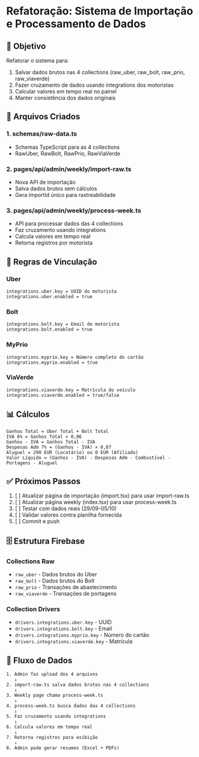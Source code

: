 # Refatoração: Sistema de Importação e Processamento de Dados

## 🎯 Objetivo

Refatorar o sistema para:
1. Salvar dados brutos nas 4 collections (raw_uber, raw_bolt, raw_prio, raw_viaverde)
2. Fazer cruzamento de dados usando integrations dos motoristas
3. Calcular valores em tempo real no painel
4. Manter consistência dos dados originais

## 📁 Arquivos Criados

### 1. schemas/raw-data.ts
- Schemas TypeScript para as 4 collections
- RawUber, RawBolt, RawPrio, RawViaVerde

### 2. pages/api/admin/weekly/import-raw.ts
- Nova API de importação
- Salva dados brutos sem cálculos
- Gera importId único para rastreabilidade

### 3. pages/api/admin/weekly/process-week.ts
- API para processar dados das 4 collections
- Faz cruzamento usando integrations
- Calcula valores em tempo real
- Retorna registros por motorista

## 🔗 Regras de Vinculação

### Uber
```
integrations.uber.key = UUID do motorista
integrations.uber.enabled = true
```

### Bolt
```
integrations.bolt.key = Email do motorista
integrations.bolt.enabled = true
```

### MyPrio
```
integrations.myprio.key = Número completo do cartão
integrations.myprio.enabled = true
```

### ViaVerde
```
integrations.viaverde.key = Matrícula do veículo
integrations.viaverde.enabled = true/false
```

## 📊 Cálculos

```
Ganhos Total = Uber Total + Bolt Total
IVA 6% = Ganhos Total × 0,06
Ganhos - IVA = Ganhos Total - IVA
Despesas Adm 7% = (Ganhos - IVA) × 0,07
Aluguel = 290 EUR (Locatário) ou 0 EUR (Afiliado)
Valor Líquido = (Ganhos - IVA) - Despesas Adm - Combustível - Portagens - Aluguel
```

## ✅ Próximos Passos

1. [ ] Atualizar página de importação (import.tsx) para usar import-raw.ts
2. [ ] Atualizar página weekly (index.tsx) para usar process-week.ts
3. [ ] Testar com dados reais (29/09-05/10)
4. [ ] Validar valores contra planilha fornecida
5. [ ] Commit e push

## 🗄️ Estrutura Firebase

### Collections Raw
- `raw_uber` - Dados brutos do Uber
- `raw_bolt` - Dados brutos do Bolt
- `raw_prio` - Transações de abastecimento
- `raw_viaverde` - Transações de portagens

### Collection Drivers
- `drivers.integrations.uber.key` - UUID
- `drivers.integrations.bolt.key` - Email
- `drivers.integrations.myprio.key` - Número do cartão
- `drivers.integrations.viaverde.key` - Matrícula

## 🔄 Fluxo de Dados

```
1. Admin faz upload dos 4 arquivos
   ↓
2. import-raw.ts salva dados brutos nas 4 collections
   ↓
3. Weekly page chama process-week.ts
   ↓
4. process-week.ts busca dados das 4 collections
   ↓
5. Faz cruzamento usando integrations
   ↓
6. Calcula valores em tempo real
   ↓
7. Retorna registros para exibição
   ↓
8. Admin pode gerar resumos (Excel + PDFs)
```

